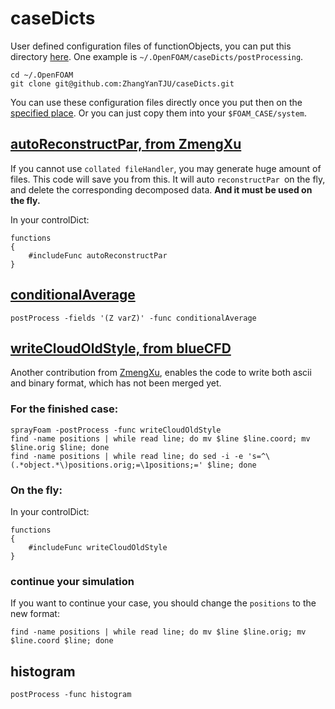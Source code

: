 # caseDicts

User defined configuration files of functionObjects, you can put this directory [here](https://github.com/OpenFOAM/OpenFOAM-dev/blob/master/src/OpenFOAM/db/dictionary/functionEntries/includeFuncEntry/includeFuncEntry.H).
One example is `~/.OpenFOAM/caseDicts/postProcessing`.

```
cd ~/.OpenFOAM
git clone git@github.com:ZhangYanTJU/caseDicts.git
```

You can use these configuration files directly once you put then on the [specified place]((https://github.com/OpenFOAM/OpenFOAM-dev/blob/master/src/OpenFOAM/db/dictionary/functionEntries/includeFuncEntry/includeFuncEntry.H)).
Or you can just copy them into your `$FOAM_CASE/system`.


## [autoReconstructPar, from ZmengXu](https://github.com/ZmengXu/autoReconstructPar)

If you cannot use `collated fileHandler`, you may generate huge amount of files.
This code will save you from this.
It will auto `reconstructPar `on the fly, and delete the corresponding decomposed data.
**And it must be used on the fly.**

In your controlDict:
```
functions
{
    #includeFunc autoReconstructPar
}
```


## [conditionalAverage](https://github.com/ZmengXu/conditionalAverage)

```
postProcess -fields '(Z varZ)' -func conditionalAverage
```

## [writeCloudOldStyle, from blueCFD](https://github.com/blueCFD/lagrangianExtraFunctionObjects)

Another contribution from [ZmengXu](https://github.com/ZmengXu/lagrangianExtraFunctionObjects/tree/OF5x), enables the code to write both ascii and binary format, which has not been merged yet.

### For the finished case:
```
sprayFoam -postProcess -func writeCloudOldStyle
find -name positions | while read line; do mv $line $line.coord; mv $line.orig $line; done
find -name positions | while read line; do sed -i -e 's=^\(.*object.*\)positions.orig;=\1positions;=' $line; done
```

### On the fly:

In your controlDict:
```
functions
{
    #includeFunc writeCloudOldStyle
}
```

### continue your simulation
If you want to continue your case, you should change the `positions` to the new format:
```
find -name positions | while read line; do mv $line $line.orig; mv $line.coord $line; done
```

## histogram

```
postProcess -func histogram
```
